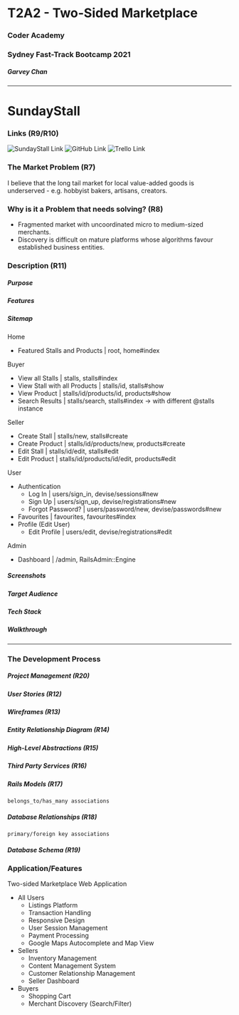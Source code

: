 # T2A2 - Two-Sided Marketplace

### Coder Academy
### Sydney Fast-Track Bootcamp 2021

##### Garvey Chan

<hr>

# SundayStall

### Links (R9/R10)

![SundayStall Link](https://sundaystall.herokuapp.com)
![GitHub Link](https://github.com/garveycodes/ca-t2a2-marketplace)
![Trello Link](https://)

### The Market Problem (R7)

I believe that the long tail market for local value-added goods is underserved - e.g. hobbyist bakers, artisans, creators.

### Why is it a Problem that needs solving? (R8)

- Fragmented market with uncoordinated micro to medium-sized merchants.
- Discovery is difficult on mature platforms whose algorithms favour established business entities.

### Description (R11)

##### Purpose


##### Features


##### Sitemap

Home
- Featured Stalls and Products | root, home#index

Buyer
- View all Stalls | stalls, stalls#index
- View Stall with all Products | stalls/id, stalls#show
- View Product | stalls/id/products/id, products#show
- Search Results | stalls/search, stalls#index -> with different @stalls instance

Seller
- Create Stall | stalls/new, stalls#create
- Create Product | stalls/id/products/new, products#create
- Edit Stall | stalls/id/edit, stalls#edit
- Edit Product | stalls/id/products/id/edit, products#edit

User
- Authentication
  - Log In | users/sign_in, devise/sessions#new
  - Sign Up | users/sign_up, devise/registrations#new
  - Forgot Password? | users/password/new, devise/passwords#new
- Favourites | favourites, favourites#index
- Profile (Edit User)
  - Edit Profile | users/edit, devise/registrations#edit

Admin
- Dashboard | /admin, RailsAdmin::Engine

<!-- - Purchases | purchases, purchases#index -->
<!-- - Merchant Insights -->
<!-- - Messaging -->

##### Screenshots


##### Target Audience


##### Tech Stack


##### Walkthrough

<hr>

### The Development Process

##### Project Management (R20)

##### User Stories (R12)

##### Wireframes (R13)

##### Entity Relationship Diagram (R14)

##### High-Level Abstractions (R15)

##### Third Party Services (R16)

##### Rails Models (R17)
`belongs_to/has_many associations`

##### Database Relationships (R18)
`primary/foreign key associations`

##### Database Schema (R19)



### Application/Features

Two-sided Marketplace Web Application

- All Users
  - Listings Platform
  - Transaction Handling
  - Responsive Design
  - User Session Management
  - Payment Processing
  - Google Maps Autocomplete and Map View
- Sellers
  - Inventory Management
  - Content Management System
  - Customer Relationship Management
  - Seller Dashboard
- Buyers
  - Shopping Cart
  - Merchant Discovery (Search/Filter)
